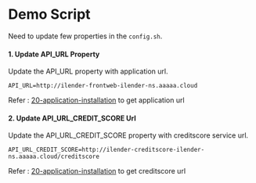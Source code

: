 # Demo Script

Need to update few properties in the `config.sh`.

#### 1. Update API_URL Property

Update the API_URL property with application url.

```
API_URL=http://ilender-frontweb-ilender-ns.aaaaa.cloud
```

Refer : [20-application-installation](../20-application-installation) to get application url

#### 2. Update API_URL_CREDIT_SCORE Url

Update the API_URL_CREDIT_SCORE property with creditscore service url.

```
API_URL_CREDIT_SCORE=http://ilender-creditscore-ilender-ns.aaaaa.cloud/creditscore
```

Refer : [20-application-installation](../20-application-installation) to get creditscore url

